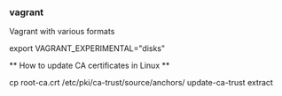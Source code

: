 ### vagrant
Vagrant with various formats

export VAGRANT_EXPERIMENTAL="disks"

** How to update CA certificates in Linux **

cp root-ca.crt /etc/pki/ca-trust/source/anchors/ 
update-ca-trust extract
